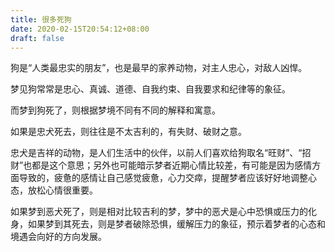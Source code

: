 ```yaml
---
title: 很多死狗
date: 2020-02-15T20:54:12+08:00
draft: false
---
```


狗是“人类最忠实的朋友”，也是最早的家养动物，对主人忠心，对敌人凶悍。

梦见狗常常是忠心、真诚、道德、自我约束、自我要求和纪律等的象征。

而梦到狗死了，则根据梦境不同有不同的解释和寓意。

如果是忠犬死去，则往往是不太吉利的，有失财、破财之意。

忠犬是吉祥的动物，是人们生活中的伙伴，以前人们喜欢给狗取名“旺财”、“招财”也都是这个意思；另外也可能暗示梦者近期心情比较差，有可能是因为感情方面导致的，疲惫的感情让自己感觉疲惫，心力交瘁，提醒梦者应该好好地调整心态，放松心情很重要。

如果梦到恶犬死了，则是相对比较吉利的梦，梦中的恶犬是心中恐惧或压力的化身，如果梦到其死去，则是梦者破除恐惧，缓解压力的象征，预示着梦者的心态和境遇会向好的方向发展。

